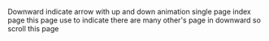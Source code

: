 Downward indicate arrow with up and down animation
single page index page
this page use to indicate there are many other's page in downward so scroll this page
